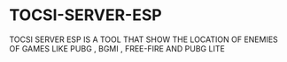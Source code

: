 # TOCSI-SERVER-ESP
TOCSI SERVER ESP IS A TOOL THAT SHOW THE LOCATION OF ENEMIES OF GAMES LIKE PUBG , BGMI , FREE-FIRE AND PUBG LITE 
